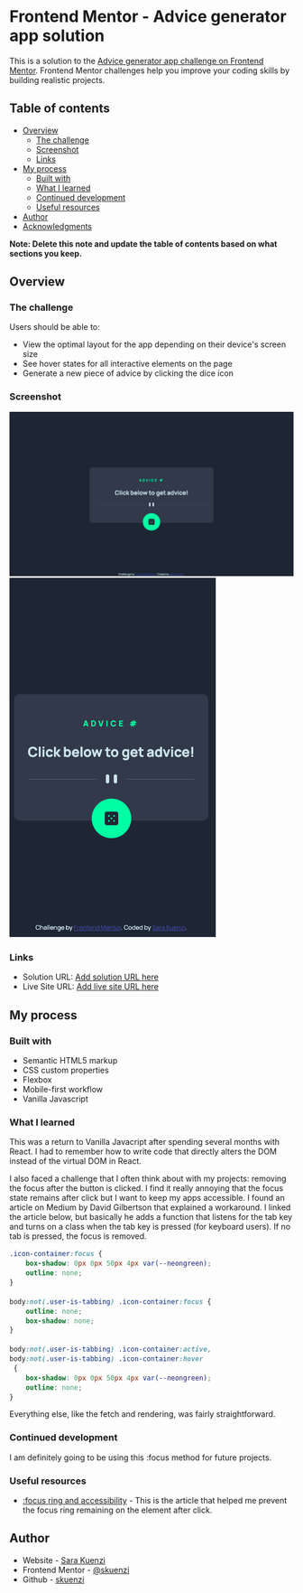 # Frontend Mentor - Advice generator app solution

This is a solution to the [Advice generator app challenge on Frontend Mentor](https://www.frontendmentor.io/challenges/advice-generator-app-QdUG-13db). Frontend Mentor challenges help you improve your coding skills by building realistic projects.

## Table of contents

- [Overview](#overview)
  - [The challenge](#the-challenge)
  - [Screenshot](#screenshot)
  - [Links](#links)
- [My process](#my-process)
  - [Built with](#built-with)
  - [What I learned](#what-i-learned)
  - [Continued development](#continued-development)
  - [Useful resources](#useful-resources)
- [Author](#author)
- [Acknowledgments](#acknowledgments)

**Note: Delete this note and update the table of contents based on what sections you keep.**

## Overview

### The challenge

Users should be able to:

- View the optimal layout for the app depending on their device's screen size
- See hover states for all interactive elements on the page
- Generate a new piece of advice by clicking the dice icon

### Screenshot

![](images/desktopscreenshot.png)
![](images/mobilescreenshot.png)


### Links

- Solution URL: [Add solution URL here](https://your-solution-url.com)
- Live Site URL: [Add live site URL here](https://your-live-site-url.com)

## My process

### Built with

- Semantic HTML5 markup
- CSS custom properties
- Flexbox
- Mobile-first workflow
- Vanilla Javascript


### What I learned

This was a return to Vanilla Javacript after spending several months with React. I had to remember how to write code that directly alters the DOM instead of the virtual DOM in React. 

I also faced a challenge that I often think about with my projects: removing the focus after the button is clicked. I find it really annoying that the focus state remains after click but I want to keep my apps accessible. I found an article on Medium by David Gilbertson that explained a workaround. I linked the article below, but basically he adds a function that listens for the tab key and turns on a class when the tab key is pressed (for keyboard users). If no tab is pressed, the focus is removed. 

```css
.icon-container:focus {
    box-shadow: 0px 0px 50px 4px var(--neongreen);
    outline: none;
}

body:not(.user-is-tabbing) .icon-container:focus {
    outline: none;
    box-shadow: none;
}

body:not(.user-is-tabbing) .icon-container:active,
body:not(.user-is-tabbing) .icon-container:hover
 {
    box-shadow: 0px 0px 50px 4px var(--neongreen);
    outline: none;
}
```
Everything else, like the fetch and rendering, was fairly straightforward.

### Continued development

I am definitely going to be using this :focus method for future projects. 

### Useful resources

- [:focus ring and accessibility](https://medium.com/hackernoon/removing-that-ugly-focus-ring-and-keeping-it-too-6c8727fefcd2) - This is the article that helped me prevent the focus ring remaining on the element after click.

## Author

- Website - [Sara Kuenzi](https://skuenzi.github.io)
- Frontend Mentor - [@skuenzi](https://www.frontendmentor.io/profile/skuenzi)
- Github - [skuenzi](https://github.com/skuenzi)